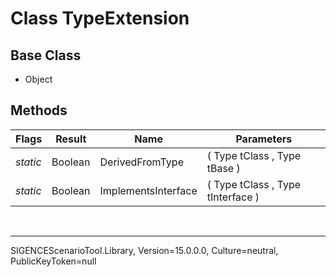 # Class TypeExtension
## Base Class
- Object
## Methods
Flags|Result|Name|Parameters
-|-|-|-
*static*|Boolean|DerivedFromType|( Type tClass , Type tBase )
*static*|Boolean|ImplementsInterface|( Type tClass , Type tInterface )

<br /><hr />
SIGENCEScenarioTool.Library, Version=15.0.0.0, Culture=neutral, PublicKeyToken=null
